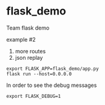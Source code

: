 # flask_demo
Team flask demo

example #2
1. more routes
2. json replay

```
export FLASK_APP=flask_demo/app.py
flask run --host=0.0.0.0
```

In order to see the debug messages

```
export FLASK_DEBUG=1
```
